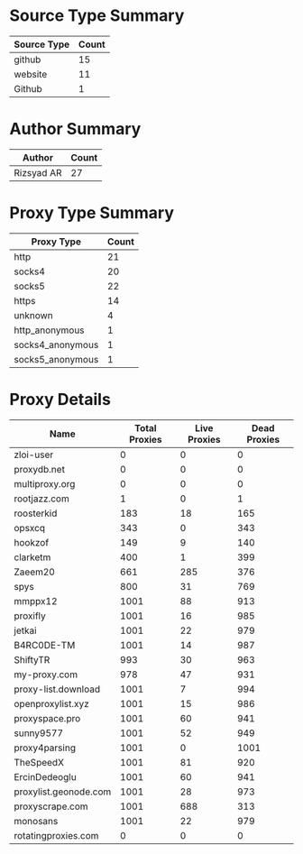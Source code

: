 # Source Type Summary

| Source Type | Count |
|-------------|-------|
| github | 15 |
| website | 11 |
| Github | 1 |


# Author Summary

| Author | Count |
|--------|-------|
| Rizsyad AR | 27 |


# Proxy Type Summary

| Proxy Type | Count |
|------------|-------|
| http | 21 |
| socks4 | 20 |
| socks5 | 22 |
| https | 14 |
| unknown | 4 |
| http_anonymous | 1 |
| socks4_anonymous | 1 |
| socks5_anonymous | 1 |


# Proxy Details

| Name | Total Proxies | Live Proxies | Dead Proxies |
|------|---------------|--------------|---------------|
| zloi-user | 0 | 0 | 0 |
| proxydb.net | 0 | 0 | 0 |
| multiproxy.org | 0 | 0 | 0 |
| rootjazz.com | 1 | 0 | 1 |
| roosterkid | 183 | 18 | 165 |
| opsxcq | 343 | 0 | 343 |
| hookzof | 149 | 9 | 140 |
| clarketm | 400 | 1 | 399 |
| Zaeem20 | 661 | 285 | 376 |
| spys | 800 | 31 | 769 |
| mmppx12 | 1001 | 88 | 913 |
| proxifly | 1001 | 16 | 985 |
| jetkai | 1001 | 22 | 979 |
| B4RC0DE-TM | 1001 | 14 | 987 |
| ShiftyTR | 993 | 30 | 963 |
| my-proxy.com | 978 | 47 | 931 |
| proxy-list.download | 1001 | 7 | 994 |
| openproxylist.xyz | 1001 | 15 | 986 |
| proxyspace.pro | 1001 | 60 | 941 |
| sunny9577 | 1001 | 52 | 949 |
| proxy4parsing | 1001 | 0 | 1001 |
| TheSpeedX | 1001 | 81 | 920 |
| ErcinDedeoglu | 1001 | 60 | 941 |
| proxylist.geonode.com | 1001 | 28 | 973 |
| proxyscrape.com | 1001 | 688 | 313 |
| monosans | 1001 | 22 | 979 |
| rotatingproxies.com | 0 | 0 | 0 |
